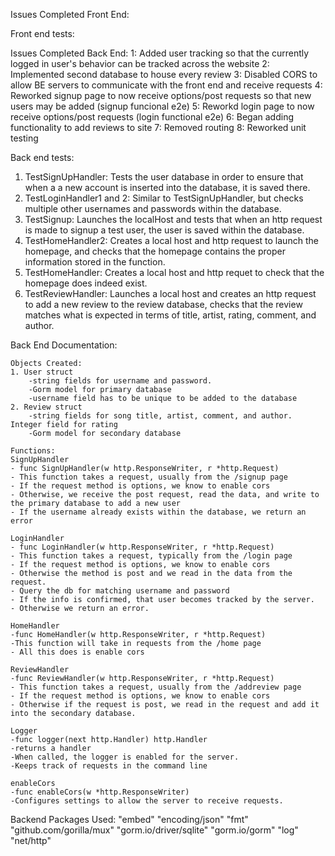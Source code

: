 Issues Completed Front End:

Front end tests:

Issues Completed Back End:
1: Added user tracking so that the currently logged in user's behavior can be tracked across the website
2: Implemented second database to house every review
3: Disabled CORS to allow BE servers to communicate with the front end and receive requests
4: Reworked signup page to now receive options/post requests so that new users may be added (signup funcional e2e)
5: Reworkd login page to now receive options/post requests (login functional e2e)
6: Began adding functionality to add reviews to site
7: Removed routing
8: Reworked unit testing

Back end tests:

1. TestSignUpHandler: Tests the user database in order to ensure that when a a new account is inserted into the database, it is saved there.
2. TestLoginHandler1 and 2: Similar to TestSignUpHandler, but checks multiple other usernames and passwords within the database.
3. TestSignup: Launches the localHost and tests that when an http request is made to signup a test user, the user is saved within the database.
4. TestHomeHandler2: Creates a local host and http request to launch the homepage, and checks that the homepage contains the proper information stored in the function.
5. TestHomeHandler: Creates a local host and http requet to check that the homepage does indeed exist.
6. TestReviewHandler: Launches a local host and creates an http request to add a new review to the review database, checks that the review matches what is expected in terms of title, artist, rating, comment, and author.

Back End Documentation:

	Objects Created:
	1. User struct
		-string fields for username and password.
		-Gorm model for primary database
		-username field has to be unique to be added to the database
	2. Review struct
		-string fields for song title, artist, comment, and author. Integer field for rating
		-Gorm model for secondary database

	Functions:
	SignUpHandler
	- func SignUpHandler(w http.ResponseWriter, r *http.Request)
	- This function takes a request, usually from the /signup page
	- If the request method is options, we know to enable cors
	- Otherwise, we receive the post request, read the data, and write to the primary database to add a new user
	- If the username already exists within the database, we return an error
	
	LoginHandler
	- func LoginHandler(w http.ResponseWriter, r *http.Request)
	- This function takes a request, typically from the /login page
	- If the request method is options, we know to enable cors
	- Otherwise the method is post and we read in the data from the request.
	- Query the db for matching username and password
	- If the info is confirmed, that user becomes tracked by the server.
	- Otherwise we return an error.
	
	HomeHandler
	-func HomeHandler(w http.ResponseWriter, r *http.Request)
	-This function will take in requests from the /home page
	- All this does is enable cors
	
	ReviewHandler
	-func ReviewHandler(w http.ResponseWriter, r *http.Request)
	- This function takes a request, usually from the /addreview page
	- If the request method is options, we know to enable cors
	- Otherwise if the request is post, we read in the request and add it into the secondary database.
	
	Logger
	-func logger(next http.Handler) http.Handler
	-returns a handler
	-When called, the logger is enabled for the server. 
	-Keeps track of requests in the command line
	
	enableCors
	-func enableCors(w *http.ResponseWriter)
	-Configures settings to allow the server to receive requests.

Backend Packages Used:
	"embed"
	"encoding/json"
	"fmt"
	"github.com/gorilla/mux"
	"gorm.io/driver/sqlite"
	"gorm.io/gorm"
	"log"
	"net/http"
